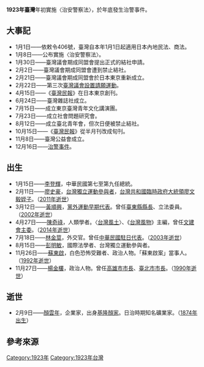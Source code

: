 **1923年臺灣**年初實施〈治安警察法〉，於年底發生治警事件。

## 大事記

  - 1月1日——依敕令406號，臺灣自本年1月1日起適用日本內地民法、商法。
  - 1月8日——公布實施〈治安警察法〉。
  - 1月30日——臺灣議會期成同盟會提出正式的結社申請。
  - 2月2日——臺灣議會期成同盟會遭到禁止結社。
  - 2月21日——臺灣議會期成同盟會於日本東京重新成立。
  - 2月22日——第三次[臺灣議會設置請願運動](../Page/臺灣議會設置請願運動.md "wikilink")。
  - 4月15日——《[臺灣民報](../Page/臺灣民報.md "wikilink")》在日本東京創刊。
  - 6月24日——臺灣雜誌社成立。
  - 7月15日——成立東京臺灣青年文化講演團。
  - 7月23日——成立社會問題研究會。
  - 8月12日——成立臺北青年會，但次日便被禁止結社。
  - 10月15日——《[臺灣民報](../Page/臺灣民報.md "wikilink")》從半月刊改成旬刊。
  - 11月8日——臺灣公益會成立。
  - 12月16日——[治警事件](../Page/治警事件.md "wikilink")。

## 出生

  - 1月15日——[李登輝](../Page/李登輝.md "wikilink")，中華民國第七至第九任總統。
  - 2月11日——[廖史豪](../Page/廖史豪.md "wikilink")，[台灣獨立運動參與者](../Page/台灣獨立運動.md "wikilink")，[台灣共和國臨時政府大統領](../Page/台灣共和國臨時政府.md "wikilink")[廖文毅姪子](../Page/廖文毅.md "wikilink")。（[2011年逝世](../Page/2011年臺灣.md "wikilink")）
  - 3月12日——[黃順興](../Page/黃順興.md "wikilink")，[黨外運動早期代表](../Page/黨外運動.md "wikilink")。曾任[臺東縣縣長](../Page/臺東縣縣長.md "wikilink")、立法委員。（[2002年逝世](../Page/2002年臺灣.md "wikilink")）
  - 4月27日——[陳奇祿](../Page/陳奇祿.md "wikilink")，人類學者。〈[台灣風土](https://zh.wikipedia.org/wiki/台灣風土 "wikilink")〉、《[台灣風物](https://zh.wikipedia.org/wiki/台灣風物 "wikilink")》主編，曾任[文建會主委](https://zh.wikipedia.org/wiki/文建會 "wikilink")。（[2014年逝世](../Page/2014年臺灣.md "wikilink")）
  - 7月18日——[林金莖](../Page/林金莖.md "wikilink")，外交官。曾任[中華民國駐日代表](https://zh.wikipedia.org/wiki/中華民國駐日代表 "wikilink")。（[2003年逝世](../Page/2003年臺灣.md "wikilink")）
  - 8月15日——[彭明敏](../Page/彭明敏.md "wikilink")，國際法學者、台灣獨立運動參與者。
  - 11月26日——[蘇東啟](../Page/蘇東啟.md "wikilink")，白色恐怖受難者、政治人物。「蘇東啟案」當事人。（[1992年逝世](../Page/1992年臺灣.md "wikilink")）
  - 11月27日——[楊金欉](../Page/楊金欉.md "wikilink")，政治人物。曾任[高雄市市長](../Page/高雄市.md "wikilink")、[臺北市市長](../Page/臺北市.md "wikilink")。（[1990年逝世](../Page/1990年臺灣.md "wikilink")）

## 逝世

  - 2月9日——[顏雲年](../Page/顏雲年.md "wikilink")，企業家，出身[基隆顏家](../Page/基隆顏家.md "wikilink")。日治時期知名礦業家。（[1874年出生](https://zh.wikipedia.org/wiki/1874年臺灣 "wikilink")）

## 參考來源

[Category:1923年](https://zh.wikipedia.org/wiki/Category:1923年 "wikilink")
[Category:1923年台灣](https://zh.wikipedia.org/wiki/Category:1923年台灣 "wikilink")